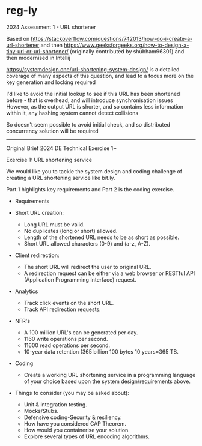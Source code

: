 # reg-ly
2024 Assessment 1 - URL shortener

Based on https://stackoverflow.com/questions/742013/how-do-i-create-a-url-shortener
and then https://www.geeksforgeeks.org/how-to-design-a-tiny-url-or-url-shortener/
(originally contributed by shubham96301)
and then modernised in Intellij

https://systemdesign.one/url-shortening-system-design/
is a detailed coverage of many aspects of this question, and lead to a focus more on the key generation and locking required

I'd like to avoid the initial lookup to see if this URL has been shortened before - that is overhead, and
will introduce synchronisation issues
However, as the output URL is shorter, and so contains less information within it, 
any hashing system cannot detect collisions 

So doesn't seem possible to avoid initial check, and so distributed concurrency solution will be required

----

Original Brief
2024 DE Technical Exercise 1~

Exercise 1: URL shortening service

We would like you to tackle the system design and coding challenge of creating a URL shortening service like bit.ly.

Part 1 highlights key requirements and Part 2 is the coding exercise.
- Requirements
- Short URL creation:
  - Long URL must be valid.
  - No duplicates (long or short) allowed. 
  - Length of the shortened URL needs to be as short as possible. 
  - Short URL allowed characters (0-9) and (a-z, A-Z). 
- Client redirection:
  - The short URL will redirect the user to original URL. 
  - A redirection request can be either via a web browser or RESTful API (Application Programming Interface) request. 
- Analytics 
  - Track click events on the short URL. 
  - Track API redirection requests. 
- NFR's 
  - A 100 million URL's can be generated per day. 
  - 1160 write operations per second. 
  - 11600 read operations per second. 
  - 10-year data retention (365 billion 100 bytes 10 years=365 TB.

- Coding 
  - Create a working URL shortening service in a programming language of your choice based upon the system design/requirements above. 
- Things to consider (you may be asked about):
  - Unit & integration testing.
  - Mocks/Stubs.
  - Defensive coding-Security & resiliency.
  - How have you considered CAP Theorem.
  - How would you containerise your solution.
  - Explore several types of URL encoding algorithms.


